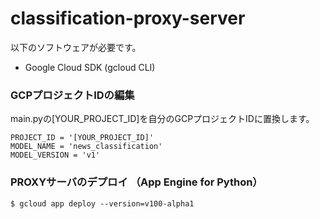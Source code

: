# classification-proxy-server

以下のソフトウェアが必要です。
- Google Cloud SDK (gcloud CLI)

### GCPプロジェクトIDの編集
main.pyの[YOUR_PROJECT_ID]を自分のGCPプロジェクトIDに置換します。
```
PROJECT_ID = '[YOUR_PROJECT_ID]'
MODEL_NAME = 'news_classification'
MODEL_VERSION = 'v1'
```

### PROXYサーバのデプロイ （App Engine for Python）
```
$ gcloud app deploy --version=v100-alpha1
```
